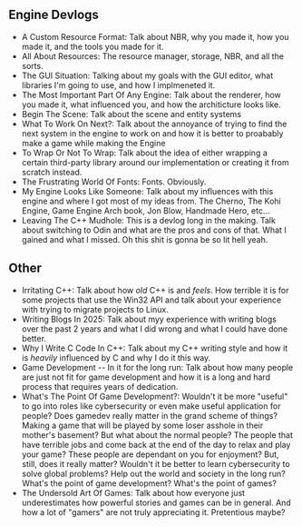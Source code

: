 ## Engine Devlogs 
- A Custom Resource Format: Talk about NBR, why you made it, how you made it, and the tools you made for it.
- All About Resources: The resource manager, storage, NBR, and all the sorts. 
- The GUI Situation: Talking about my goals with the GUI editor, what libraries I'm going to use, and how I implmeneted it.
- The Most Important Part Of Any Engine: Talk about the renderer, how you made it, what influenced you, and how the architicture looks like. 
- Begin The Scene: Talk about the scene and entity systems
- What To Work On Next?: Talk about the annoyance of trying to find the next system in the engine to work on and how it is better to proabably make a game while making the Engine
- To Wrap Or Not To Wrap: Talk about the idea of either wrapping a certain third-party library around our implementation or creating it from scratch instead.
- The Frustrating World Of Fonts: Fonts. Obviously.
- My Engine Looks Like Someone: Talk about my influences with this engine and where I got most of my ideas from. The Cherno, The Kohi Engine, Game Engine Arch book, Jon Blow, Handmade Hero, etc...
- Leaving The C++ Mudhole: This is a devlog long in the making. Talk about switching to Odin and what are the pros and cons of that. What I gained and what I missed. Oh this shit is gonna be so lit hell yeah.

## Other 
- Irritating C++: Talk about how _old_ C++ is and _feels_. How terrible it is for some projects that use the Win32 API and talk about your experience with trying to migrate projects to Linux.
- Writing Blogs In 2025: Talk about myy experience with writing blogs over the past 2 years and what I did wrong and what I could have done better. 
- Why I Write C Code In C++: Talk about my C++ writing style and how it is _heavily_ influenced by C and why I do it this way.
- Game Development -- In it for the long run: Talk about how many people are just not fit for game development and how it is a long and hard process that requires years of dedication.
- What's The Point Of Game Development?: Wouldn't it be more "useful" to go into roles like cybersecurity or even make useful application for people? Does gamedev really matter in the grand scheme of things? Making a game that will be played by some loser asshole in their mother's basement? But what about the normal people? The people that have terrible jobs and come back at the end of the day to relax and play your game? These people are dependant on you for enjoyment? But, still, does it really matter? Wouldn't it be better to learn cybersecurity to solve global problems? Help out the world and society in the long run? What's the point of game development? What's the point of games?
- The Undersold Art Of Games: Talk about how everyone just underestimates how powerful stories and games can be in general. And how a lot of "gamers" are not truly appreciating it. Pretentious maybe?
